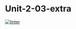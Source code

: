 # Unit-2-03-extra
[![linter](https://github.com/aidan-lalonde-novales/Unit-2-03-extra/workflows/linter/badge.svg)](https://github.com/marketplace/actions/super-linter)
